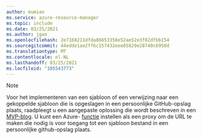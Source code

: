 ```yaml
---
author: mumian
ms.service: azure-resource-manager
ms.topic: include
ms.date: 03/25/2021
ms.author: jgao
ms.openlocfilehash: 2e7168211dfda86653358e52ae52e3f02dfbb154
ms.sourcegitcommit: 44edde1ae2ff6c157432eee85829e28740c6950d
ms.translationtype: MT
ms.contentlocale: nl-NL
ms.lasthandoff: 03/25/2021
ms.locfileid: "105543773"
---
```

> [!NOTE]
> Voor het implementeren van een sjabloon of een verwijzing naar een gekoppelde sjabloon die is opgeslagen in een persoonlijke GitHub-opslag plaats, raadpleegt u een aangepaste oplossing die wordt beschreven in een [MVP-blog](https://blog.tyang.org/2017/05/19/deploying-arm-templates-with-artifacts-located-in-a-private-github-repository/). U kunt een Azure- [functie](../articles/azure-functions/functions-overview.md) instellen als een proxy om de URL te maken die nodig is voor toegang tot een sjabloon bestand in een persoonlijke github-opslag plaats.